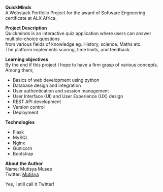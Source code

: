 **QuickMinds**  
A Webstack Portfolio Project for the award of Software Engneering certificate at ALX Africa.

**Project Description**  
Quickminds is an interactive quiz application where users can answer multiple-choice questions  
from various fields of knowledge eg. History, science. Maths etc.  
The platform implements scoring, time limits, and feedback.

**Learning objectives**  
By the end if this project I hope to have a firm grasp of various concepts. Among them;

- Basics of web development using python
- Database design and integration
- User authentication and session management
- User Interface (UI) and User Experience (UX) design
- REST API development
- Version control
- Deployment

**Technologies**
- Flask
- MySQL
- Nginx
- Gunicorn
- Bootstrap

**About the Author**  
Name: Mutisya Musee  
Twitter: [Mutisya](https://x.com/mutisyia)

Yes, I still call it Twitter!
